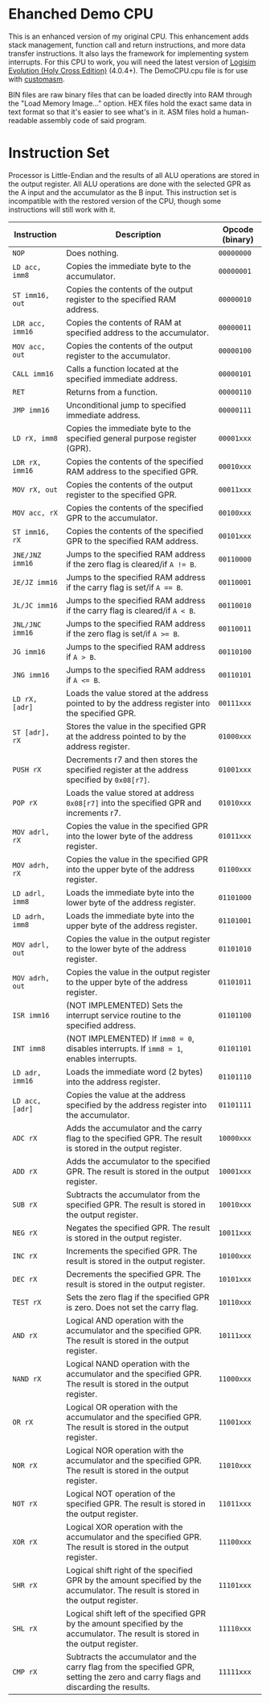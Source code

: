 # Ehanched Demo CPU
This is an enhanced version of my original CPU.  This enhancement adds stack management, function call and return instructions, and more data transfer instructions.  It also lays the framework for implementing system interrupts. For this CPU to work, you will need the latest version of [Logisim Evolution (Holy Cross Edition)](https://github.com/kevinawalsh/logisim-evolution) (4.0.4+).  The DemoCPU.cpu file is for use with [customasm](https://github.com/hlorenzi/customasm).

BIN files are raw binary files that can be loaded directly into RAM through the "Load Memory Image..." option.  HEX files hold the exact same data in text format so that it's easier to see what's in it.  ASM files hold a human-readable assembly code of said program.

# Instruction Set
Processor is Little-Endian and the results of all ALU operations are stored in the output register.  All ALU operations are done with the selected GPR as the A input and the accumulator as the B input.  This instruction set is incompatible with the restored version of the CPU, though some instructions will still work with it.

| Instruction | Description | Opcode (binary) |
| ----------- | ----------- | --------------- |
| `NOP` | Does nothing. | `00000000` |
| `LD acc, imm8` | Copies the immediate byte to the accumulator. | `00000001` |
| `ST imm16, out` | Copies the contents of the output register to the specified RAM address. | `00000010` |
| `LDR acc, imm16` | Copies the contents of RAM at specified address to the accumulator. | `00000011` |
| `MOV acc, out` | Copies the contents of the output register to the accumulator. | `00000100` |
| `CALL imm16` | Calls a function located at the specified immediate address. | `00000101` |
| `RET` | Returns from a function. | `00000110` |
| `JMP imm16` | Unconditional jump to specified immediate address. | `00000111` |
| `LD rX, imm8` | Copies the immediate byte to the specified general purpose register (GPR). | `00001xxx` |
| `LDR rX, imm16` | Copies the contents of the specified RAM address to the specified GPR. | `00010xxx` |
| `MOV rX, out` | Copies the contents of the output register to the specified GPR. | `00011xxx` |
| `MOV acc, rX` | Copies the contents of the specified GPR to the accumulator. | `00100xxx` |
| `ST imm16, rX` | Copies the contents of the specified GPR to the specified RAM address. | `00101xxx` |
| `JNE/JNZ imm16` | Jumps to the specified RAM address if the zero flag is cleared/if `A != B`. | `00110000` |
| `JE/JZ imm16` | Jumps to the specified RAM address if the carry flag is set/if `A == B`. | `00110001` |
| `JL/JC imm16` | Jumps to the specified RAM address if the carry flag is cleared/if `A < B`. | `00110010` |
| `JNL/JNC imm16` | Jumps to the specified RAM address if the zero flag is set/if `A >= B`. | `00110011` |
| `JG imm16` | Jumps to the specified RAM address if `A > B`. | `00110100` |
| `JNG imm16` | Jumps to the specified RAM address if `A <= B`.  | `00110101` |
| `LD rX, [adr]` | Loads the value stored at the address pointed to by the address register into the specified GPR. | `00111xxx` |
| `ST [adr], rX` | Stores the value in the specified GPR at the address pointed to by the address register. | `01000xxx` |
| `PUSH rX` | Decrements r7 and then stores the specified register at the address specified by `0x08[r7]`. | `01001xxx` |
| `POP rX` | Loads the value stored at address `0x08[r7]` into the specified GPR and increments r7. | `01010xxx` |
| `MOV adrl, rX` | Copies the value in the specified GPR into the lower byte of the address register. | `01011xxx` |
| `MOV adrh, rX` | Copies the value in the specified GPR into the upper byte of the address register. | `01100xxx` |
| `LD adrl, imm8` | Loads the immediate byte into the lower byte of the address register. | `01101000` |
| `LD adrh, imm8` | Loads the immediate byte into the upper byte of the address register. | `01101001` |
| `MOV adrl, out` | Copies the value in the output register to the lower byte of the address register. | `01101010` |
| `MOV adrh, out` | Copies the value in the output register to the upper byte of the address register. | `01101011` |
| `ISR imm16` | (NOT IMPLEMENTED) Sets the interrupt service routine to the specified address. | `01101100` |
| `INT imm8` | (NOT IMPLEMENTED) If `imm8 = 0`, disables interrupts.  If `imm8 = 1`, enables interrupts. | `01101101` |
| `LD adr, imm16` | Loads the immediate word (2 bytes) into the address register. | `01101110` |
| `LD acc, [adr]` | Copies the value at the address specified by the address register into the accumulator. | `01101111` |
| `ADC rX` | Adds the accumulator and the carry flag to the specified GPR.  The result is stored in the output register. | `10000xxx` |
| `ADD rX` | Adds the accumulator to the specified GPR.  The result is stored in the output register. | `10001xxx` |
| `SUB rX` | Subtracts the accumulator from the specified GPR.  The result is stored in the output register.  | `10010xxx` |
| `NEG rX` | Negates the specified GPR.  The result is stored in the output register. | `10011xxx` |
| `INC rX` | Increments the specified GPR.  The result is stored in the output register. | `10100xxx` |
| `DEC rX` | Decrements the specified GPR.  The result is stored in the output register. | `10101xxx` |
| `TEST rX` | Sets the zero flag if the specified GPR is zero.  Does not set the carry flag. | `10110xxx` |
| `AND rX` | Logical AND operation with the accumulator and the specified GPR.  The result is stored in the output register. | `10111xxx` |
| `NAND rX` | Logical NAND operation with the accumulator and the specified GPR.  The result is stored in the output register. | `11000xxx` |
| `OR rX` | Logical OR operation with the accumulator and the specified GPR.  The result is stored in the output register. | `11001xxx` |
| `NOR rX` | Logical NOR operation with the accumulator and the specified GPR.  The result is stored in the output register. | `11010xxx` |
| `NOT rX` | Logical NOT operation of the specified GPR.  The result is stored in the output register. | `11011xxx` |
| `XOR rX` | Logical XOR operation with the accumulator and the specified GPR.  The result is stored in the output register. | `11100xxx` |
| `SHR rX` | Logical shift right of the specified GPR by the amount specified by the accumulator.  The result is stored in the output register. | `11101xxx` |
| `SHL rX` | Logical shift left of the specified GPR by the amount specified by the accumulator.  The result is stored in the output register. | `11110xxx` |
| `CMP rX` | Subtracts the accumulator and the carry flag from the specified GPR, setting the zero and carry flags and discarding the results.  | `11111xxx` |
